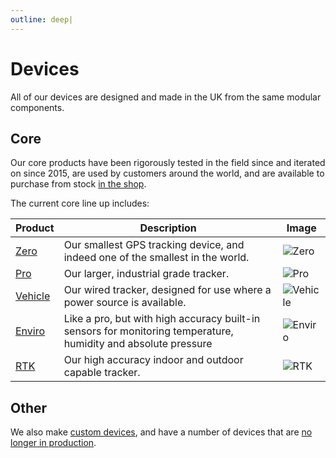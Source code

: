 ```yaml
---
outline: deep|
---
```


# Devices

All of our devices are designed and made in the UK from the same modular components.

## Core

Our core products have been rigorously tested in the field since and iterated on since 2015, are used by customers around the world, and are available to purchase from stock [in the shop](https://lightbug.io/shop/).

The current core line up includes:

| Product | Description | Image |
| --- | --- | --- |
| [Zero](/devices/zero/) | Our smallest GPS tracking device, and indeed one of the smallest in the world. | ![Zero](https://lightbug.io/images/product-front/LB-DEV-ZE2_hu4ff3455ecb7f322eb1f00907f166ea0e_177507_600x900_fit_q95_h2_box_2.webp) |
| [Pro](/devices/pro/) | Our larger, industrial grade tracker. | ![Pro](https://lightbug.io/images/product-front/LB-DEV-PR2_hu128f0c9381f6a9afd4c494ea04934e0d_235936_600x900_fit_q95_h2_box_2.webp) |
| [Vehicle](/devices/vehicle/) | Our wired tracker, designed for use where a power source is available. | ![Vehicle](https://lightbug.io/images/product-front/LB-DEV-VT2_hu6c96dd0084ad7c7254ad7ef44efd2a3c_296576_600x900_fit_q95_h2_box_2.webp) |
| [Enviro](/devices/enviro/) | Like a pro, but with high accuracy built-in sensors for monitoring temperature, humidity and absolute pressure | ![Enviro](https://lightbug.io/images/product/lightbug_environmental_tracker_hu6a350a725fdca69abfd288f1b4171667_331520_600x600_fit_q100_box_2.png) |
| [RTK](/devices/rtk/) | Our high accuracy indoor and outdoor capable tracker. | ![RTK](https://lightbug.io/images/product-front/LB-DEV-RH1_hu18007a3e135c04d8f26d632ee552eaf0_351559_600x900_fit_q95_h2_box_2.webp) |

## Other

We also make [custom devices](/devices/custom), and have a number of devices that are [no longer in production](/devices/history/).
